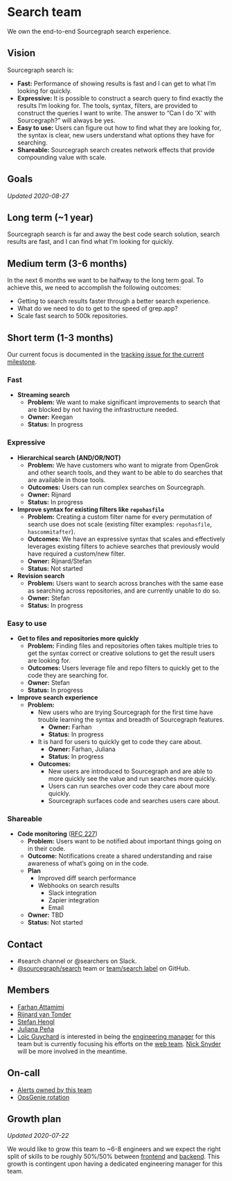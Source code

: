 # Search team

We own the end-to-end Sourcegraph search experience.

## Vision

Sourcegraph search is:

- **Fast:** Performance of showing results is fast and I can get to what I’m looking for quickly.
- **Expressive:** It is possible to construct a search query to find exactly the results I’m looking for. The tools, syntax, filters, are provided to construct the queries I want to write.
The answer to “Can I do ‘X’ with Sourcegraph?” will always be yes.
- **Easy to use:** Users can figure out how to find what they are looking for, the syntax is clear, new users understand what options they have for searching.
- **Shareable:** Sourcegraph search creates network effects that provide compounding value with scale. 

## Goals

_Updated 2020-08-27_

## Long term (~1 year)

Sourcegraph search is far and away the best code search solution, search results are fast, and I can find what I’m looking for quickly.

## Medium term (3-6 months)

In the next 6 months we want to be halfway to the long term goal. To achieve this, we need to accomplish the following outcomes:

- Getting to search results faster through a better search experience.
- What do we need to do to get to the speed of grep.app?
- Scale fast search to 500k repositories.

## Short term (1-3 months)

Our current focus is documented in the [tracking issue for the current milestone](https://github.com/sourcegraph/sourcegraph/issues?q=is%3Aopen+is%3Aissue+label%3Atracking+label%3Ateam%2Fsearch).

### Fast

- **Streaming search**
  - **Problem:** We want to make significant improvements to search that are blocked by not having the infrastructure needed.
  - **Owner:** Keegan
  - **Status:** In progress

### Expressive

- **Hierarchical search (AND/OR/NOT)**
  - **Problem:** We have customers who want to migrate from OpenGrok and other search tools, and they want to be able to do searches that are available in those tools.
  - **Outcomes:** Users can run complex searches on Sourcegraph.
  - **Owner:** Rijnard
  - **Status:** In progress
- **Improve syntax for existing filters like `repohasfile`**
  - **Problem:** Creating a custom filter name for every permutation of search use does not scale (existing filter examples: `repohasfile`, `hascommitafter`).
  - **Outcomes:** We have an expressive syntax that scales and effectively leverages existing filters to achieve searches that previously would have required a custom/new filter.
  - **Owner:** Rijnard/Stefan
  - **Status:** Not started
- **Revision search**
  - **Problem:** Users want to search across branches with the same ease as searching across repositories, and are currently unable to do so.
  - **Owner:** Stefan
  - **Status:** In progress

### Easy to use

- **Get to files and repositories more quickly**
  - **Problem:** Finding files and repositories often takes multiple tries to get the syntax correct or creative solutions to get the result users are looking for.
  - **Outcomes:** Users leverage file and repo filters to quickly get to the code they are searching for.
  - **Owner:** Stefan
  - **Status:** In progress
- **Improve search experience**
  - **Problem:**
      - New users who are trying Sourcegraph for the first time have trouble learning the syntax and breadth of Sourcegraph features.
          - **Owner:** Farhan
          - **Status:** In progress
      - It is hard for users to quickly get to code they care about.
          - **Owner:** Farhan, Juliana
          - **Status:** In progress
    - **Outcomes:**
      - New users are introduced to Sourcegraph and are able to more quickly see the value and run searches more quickly.
      - Users can run searches over code they care about more quickly.
      - Sourcegraph surfaces code and searches users care about.

### Shareable

- **Code monitoring** ([RFC 227](https://docs.google.com/document/d/1_R5DgpUkxyZilsJ9vBQm5cvRPT2udc3tZIPg2q3cnZU/edit))
  - **Problem:** Users want to be notified about important things going on in their code.
  - **Outcome:** Notifications create a shared understanding and raise awareness of what’s going on in the code.
  - **Plan**
      - Improved diff search performance
      - Webhooks on search results
          - Slack integration
          - Zapier integration
          - Email
  - **Owner:** TBD
  - **Status:** Not started

## Contact

- #search channel or @searchers on Slack.
- [@sourcegraph/search](https://github.com/orgs/sourcegraph/teams/search) team or [team/search label](https://github.com/sourcegraph/sourcegraph/issues?q=is%3Aissue+is%3Aopen+label%3Ateam%2Fsearch+) on GitHub.

## Members

- [Farhan Attamimi](../../../company/team/index.md#farhan-attamimi)
- [Rijnard van Tonder](../../../company/team/index.md#rijnard-van-tonder)
- [Stefan Hengl](../../../company/team/index.md#stefan-hengl-he-him)
- [Juliana Peña](../../../company/team/index.md#juliana-peña-she-her)
- [Loïc Guychard](../../../company/team/index.md#loic-guychard) is interested in being the [engineering manager](../roles.md#engineering-manager) for this team but is currently focusing his efforts on the [web team](../web/index.md). [Nick Snyder](../../../company/team/index.md#nick-snyder-he-him) will be more involved in the meantime.

## On-call

- [Alerts owned by this team](https://sourcegraph.com/search?q=repo%3A%5Egithub.com%2Fsourcegraph%2Fsourcegraph%24+file%3Amonitoring%2F.*+%7B%3A%5B_%5D%2C+Owner%3A+ObservableOwnerSearch%2C+%3A%5B_%5D%7D+OR+%28%3A%5B_%5D%2C+ObservableOwnerSearch%29+count%3A1000&patternType=structural)
- [OpsGenie rotation](https://sourcegraph.app.opsgenie.com/teams/dashboard/f482ef3e-f5dc-4bef-b7c4-307e0ad30d6a)

## Growth plan

_Updated 2020-07-22_

We would like to grow this team to ~6-8 engineers and we expect the right split of skills to be roughly 50%/50% between [frontend](https://github.com/sourcegraph/careers/blob/master/job-descriptions/software-engineer-frontend.md) and [backend](https://github.com/sourcegraph/careers/blob/master/job-descriptions/software-engineer-backend.md). This growth is contingent upon having a dedicated engineering manager for this team.
